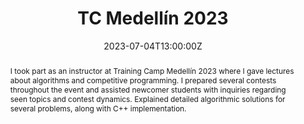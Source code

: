 ---
title: TC Medellín 2023

event: Training Camp Medellín 2023
event_url: https://www.tcmedellin.com/

location: EAFIT Medellín
address:
  street: Carrera 49 N° 7 Sur-50
  city: Medellín
  region: Antioquia
  country: Colombia

summary: Competitive programming traning camp in Medellín.
abstract: I took part as an instructor at Training Camp Medellín 2023 where I gave lectures about algorithms and competitive programming. I prepared several contests throughout the event and assisted newcomer students with inquiries regarding seen topics and contest dynamics. Explained detailed algorithmic solutions for several problems, along with C++ implementation.

# Talk start and end times.
#   End time can optionally be hidden by prefixing the line with `#`.
date: '2023-07-04T13:00:00Z'
date_end: '2023-07-14T15:00:00Z'
all_day: true


authors: []
tags: [competitive programming]

# Is this a featured talk? (true/false)
featured: false

image:
  caption: 'Image credit: [**Unsplash**](tcmedellin.jpg)'
  focal_point: Right

links:
  - icon: twitter
    icon_pack: fab
    name: Follow
    url: https://twitter.com/medina_jherson_
url_code: ''
url_pdf: ''
url_slides: ''
url_video: ''

# Markdown Slides (optional).
#   Associate this talk with Markdown slides.
#   Simply enter your slide deck's filename without extension.
#   E.g. `slides = "example-slides"` references `content/slides/example-slides.md`.
#   Otherwise, set `slides = ""`.
slides: example

# Projects (optional).
#   Associate this post with one or more of your projects.
#   Simply enter your project's folder or file name without extension.
#   E.g. `projects = ["internal-project"]` references `content/project/deep-learning/index.md`.
#   Otherwise, set `projects = []`.
projects:
  - example
---